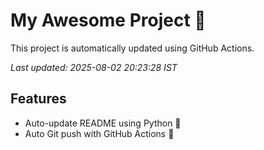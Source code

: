 # My Awesome Project 🚀

This project is automatically updated using GitHub Actions.

_Last updated: 2025-08-02 20:23:28 IST_

## Features
- Auto-update README using Python 🐍
- Auto Git push with GitHub Actions 🤖
